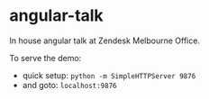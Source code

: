 angular-talk
============

In house angular talk at Zendesk Melbourne Office.

To serve the demo:

  - quick setup: `python -m SimpleHTTPServer 9876`
  - and goto: `localhost:9876`
